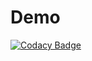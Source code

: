 # Demo

[![Codacy Badge](https://api.codacy.com/project/badge/Grade/43a4280bac6d41f18efc7e8be92be754)](https://app.codacy.com/app/Rishi3096/Demo?utm_source=github.com&utm_medium=referral&utm_content=Rishi3096/Demo&utm_campaign=Badge_Grade_Dashboard)